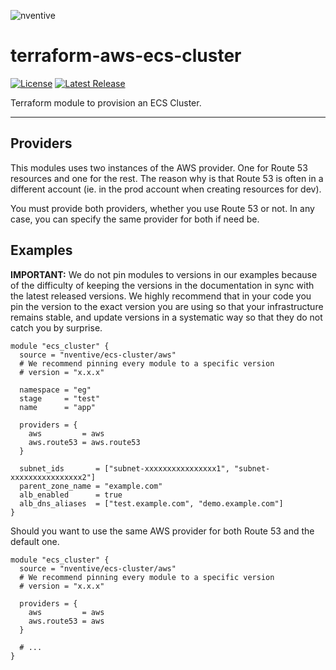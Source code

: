 ![nventive](https://nventive-public-assets.s3.amazonaws.com/nventive_logo_github.svg?v=2)

# terraform-aws-ecs-cluster

[![License](https://img.shields.io/badge/License-Apache%202.0-blue.svg?style=flat-square)](LICENSE) [![Latest Release](https://img.shields.io/github/release/nventive/terraform-aws-ecs-cluster.svg?style=flat-square)](https://github.com/nventive/terraform-aws-ecs-cluster/releases/latest)

Terraform module to provision an ECS Cluster.

---

## Providers

This modules uses two instances of the AWS provider. One for Route 53 resources and one for the rest. The reason why is
that Route 53 is often in a different account (ie. in the prod account when creating resources for dev).

You must provide both providers, whether you use Route 53 or not. In any case, you can specify the same provider for
both if need be.

## Examples

**IMPORTANT:** We do not pin modules to versions in our examples because of the difficulty of keeping the versions in
the documentation in sync with the latest released versions. We highly recommend that in your code you pin the version
to the exact version you are using so that your infrastructure remains stable, and update versions in a systematic way
so that they do not catch you by surprise.

```hcl
module "ecs_cluster" {
  source = "nventive/ecs-cluster/aws"
  # We recommend pinning every module to a specific version
  # version = "x.x.x"

  namespace = "eg"
  stage     = "test"
  name      = "app"

  providers = {
    aws         = aws
    aws.route53 = aws.route53
  }
  
  subnet_ids       = ["subnet-xxxxxxxxxxxxxxxx1", "subnet-xxxxxxxxxxxxxxxx2"]
  parent_zone_name = "example.com"
  alb_enabled      = true
  alb_dns_aliases  = ["test.example.com", "demo.example.com"]
}
```

Should you want to use the same AWS provider for both Route 53 and the default one.

```hcl
module "ecs_cluster" {
  source = "nventive/ecs-cluster/aws"
  # We recommend pinning every module to a specific version
  # version = "x.x.x"

  providers = {
    aws         = aws
    aws.route53 = aws
  }

  # ...
}
```
